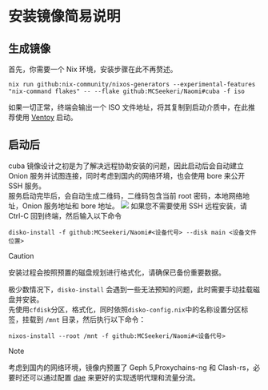 # 安装镜像简易说明
## 生成镜像
首先，你需要一个 Nix 环境，安装步骤在此不再赘述。
```
nix run github:nix-community/nixos-generators --experimental-features "nix-command flakes" -- --flake github:MCSeekeri/Naomi#cuba -f iso
```
如果一切正常，终端会输出一个 ISO 文件地址，将其复制到启动介质中，在此推荐使用 [Ventoy](https://www.ventoy.net) 启动。

## 启动后
cuba 镜像设计之初是为了解决远程协助安装的问题，因此启动后会自动建立 Onion 服务并试图连接，同时考虑到国内的网络环境，也会使用 bore 来公开 SSH 服务。\
服务启动完毕后，会自动生成二维码，二维码包含当前 root 密码，本地网络地址，Onion 服务地址和 bore 地址。
![](https://github.com/MCSeekeri/storage/raw/main/docs/livecd_qrcode.webp)
如果您不需要使用 SSH 远程安装，请 Ctrl-C 回到终端，然后输入以下命令
```
disko-install -f github:MCSeekeri/Naomi#<设备代号> --disk main <设备文件位置>
```
> [!CAUTION]
> 安装过程会按照预置的磁盘规划进行格式化，请确保已备份重要数据。

极少数情况下，`disko-install` 会遇到一些无法预知的问题，此时需要手动挂载磁盘并安装。\
先使用`cfdisk`分区，格式化，同时依照`disko-config.nix`中的名称设置分区标签，挂载到 `/mnt` 目录，然后执行以下命令：
```
nixos-install --root /mnt -f github:MCSeekeri/Naomi#<设备代号>
```
> [!NOTE]
> 考虑到国内的网络环境，镜像内预置了 Geph 5,Proxychains-ng 和 Clash-rs，必要时还可以通过配置 [dae](https://github.com/daeuniverse/dae) 来更好的实现透明代理和流量分流。